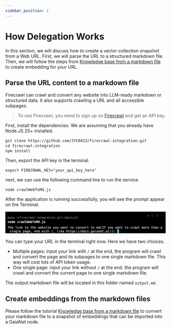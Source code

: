 ```yaml
---
sidebar_position: 2
---
```


# How Delegation Works

In this section, we will discuss how to create a vector collection snapshot from a Web URL. First, we will parse the URL to a structured markdown file. Then, we will follow the steps from [Knowledge base from a markdown file](markdown.md) to create embedding for your URL.

## Parse the URL content to a markdown file

Firecrawl can crawl and convert any website into LLM-ready markdown or structured data. It also supports crawling a URL and all accessible subpages.

> To use Firecrawl, you need to sign up on [Firecrawl](https://firecrawl.dev/) and get an API key.

First, install the dependencies. We are assuming that you already have Node.JS 20+ installed.

```
git clone https://github.com/JYC0413/firecrawl-integration.git
cd firecrawl-integration
npm install
```

Then, export the API key in the terminal.

```
export FIRECRAWL_KEY="your_api_key_here"
```

next, we can use the following command line to run the service.

```
node crawlWebToMd.js
```

After the application is running successfully, you will see the prompt appear on the Terminal.

![](firecrawl-01.png)

You can type your URL in the terminal right now. Here we have two choices.

* Multiple pages: input your link with `/` at the end, the program will crawl and convert the page and its subpages to one single markdown file. This way will cost lots of API token usage.
* One single page:  input your link without `/` at the end. the program will crawl and convert the current page to one single markdown file.

The output markdown file will be located in this folder named `output.md`. 

## Create embeddings from the markdown files

Please follow the tutorial [Knowledge base from a markdown file](markdown.md) to convert your markdown file to a snapshot of embeddings that can be imported into a GaiaNet node.
